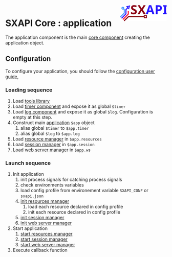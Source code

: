 <img align="right" height="50" src="https://raw.githubusercontent.com/startxfr/sxapi-core/v0.1.0-docker/docs/assets/logo.svg?sanitize=true">

# SXAPI Core : application 

The application component is the main [core component](./README.md) creating the application object.<br> 

## Configuration

To configure your application, you should follow the [configuration user guide](../guides/2.Configure.md), 

### Loading sequence

1. Load [tools library](tools.md) 
2. Load [timer component](timer.md) and expose it as global `$timer`
3. Load [log component](log.md)  and expose it as global `$log`. Configuration is empty at this step.
4. Construct main [application](app.md) `$app` object
   1. alias global `$timer` to `$app.timer`
   2. alias global `$log` to `$app.log`
5. Load [resource manager](resource.md) in  `$app.resources`
6. Load [session manager](session.md) in  `$app.session`
7. Load [web server manager](ws.md) in  `$app.ws`


### Launch sequence

1. Init application
   1. init process signals for catching process signals
   2. check environments variables 
   3. load config profile from environement variable `SXAPI_CONF` or `sxapi.json`
   4. [init resources manager](resource.md#init)
      1. load each resource declared in config profile
      2. init each resource declared in config profile
   5. [init session manager](session.md#init)
   6. [init web server manager](ws.md#init)
2. Start application
   1. [start resources manager](resource.md#start)
   2. [start session manager](session.md#start)
   3. [start web server manager](ws.md#start)
3. Execute callback function 

